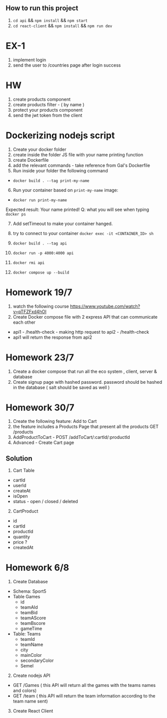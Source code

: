 ## How to run this project
1. `cd api` && `npm install` && `npm start`
2. `cd react-client` && `npm install` && `npm run dev`






# EX-1
1. implement login
2. send the user to /countries page after login success


# HW 
1. create products component
2. create products filter - ( by name )
3. protect your products component
4. send the jwt token from the client


# Dockerizing nodejs script
1. Create your docker folder
2. create inside the folder JS file with your name printing function
3. create Dockerfile
4. add the relevant commands - take reference from Gal's Dockerfile
5. Run inside your folder the following command
- `docker build . --tag print-my-name`
6. Run your container based on `print-my-name` image:
- `docker run print-my-name`

Expected result: Your name printed!
Q: what you will see when typing `docker ps` 


7. Add setTimeout to make your container hanged.
8. try to connect to your container `docker exec -it <CONTAINER_ID> sh`

9. `docker build . --tag api`
10. `docker run -p 4000:4000 api`
11. `docker rmi api`


12. `docker compose up --build`



# Homework 19/7
1. watch the following course https://www.youtube.com/watch?v=pTFZFxd4hOI
2. Create Docker compose file with 2 express API that can communicate each other
- api1 - /health-check - making http request to api2 - /health-check
- api1 will return the response from api2 


# Homework 23/7 
1. Create a docker compose that run all the eco system , client, server & database
2. Create signup page with hashed password. password should be hashed in the database ( salt should be saved as well )

# Homework 30/7
1. Create the following feature: Add to Cart
2. the feature includes a Products Page that present all the products GET /products
3. AddProductToCart - POST /addToCart/:cartId/:productId
4. Advanced - Create Cart page

## Solution 
1. Cart Table
- cartId
- userId 
- createAt
- isOpen 
- status - open / closed / deleted 
2. CartProduct
- id
- cartId
- productId
- quantity
- price ? 
- createdAt




# Homework 6/8
1. Create Database 
- Schema: Sport5
- Table Games
  - id
  - teamAId
  - teamBid
  - teamAScore
  - teamBscore
  - gameTime
- Table: Teams
  - teamId
  - teamName
  - city
  - mainColor
  - secondaryColor
  - Semel

2. Create nodejs API
- GET /Games ( this API will return all the games with the teams names and colors)
- GET /team ( this API will return the team information according to the team name sent)
3. Create React Client 
